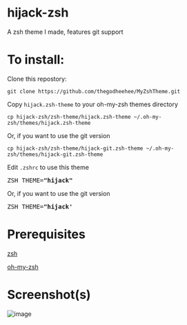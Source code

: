 # hijack-zsh

A zsh theme I made, features git support

# To install:

Clone this repostory:

```
git clone https://github.com/thegodheehee/MyZshTheme.git
```

Copy ```hijack.zsh-theme``` to your oh-my-zsh themes directory

```
cp hijack-zsh/zsh-theme/hijack.zsh-theme ~/.oh-my-zsh/themes/hijack.zsh-theme
```

Or, if you want to use the git version

```
cp hijack-zsh/zsh-theme/hijack-git.zsh-theme ~/.oh-my-zsh/themes/hijack-git.zsh-theme
```

Edit ```.zshrc``` to use this theme

<pre>
ZSH_THEME=<b>"hijack"</b>
</pre>

Or, if you want to use the git version

<pre>
ZSH_THEME=<b>"hijack'</b>
</pre>

# Prerequisites

[zsh](https://www.zsh.org/)

[oh-my-zsh](https://github.com/ohmyzsh/ohmyzsh)

# Screenshot(s)

![image](https://github.com/thegodheehee/MyZshTheme/assets/68753611/d0fdba8e-3511-450f-80bf-784216ebc617)
